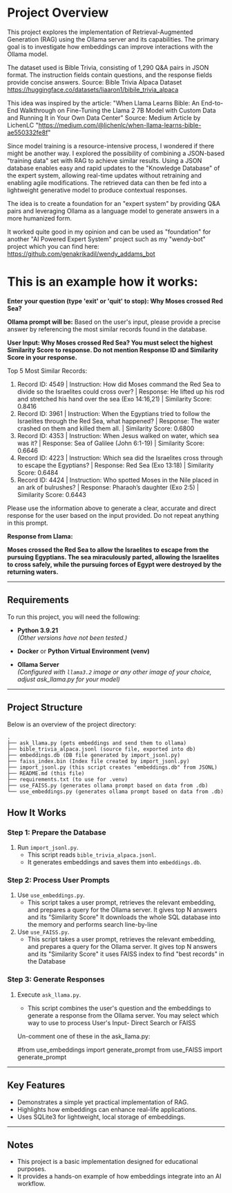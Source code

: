 # Project Overview

This project explores the implementation of Retrieval-Augmented Generation (RAG) using the Ollama server and its capabilities. The primary goal is to investigate how embeddings can improve interactions with the Ollama model.

The dataset used is Bible Trivia, consisting of 1,290 Q&A pairs in JSON format. The instruction fields contain questions, and the response fields provide concise answers.
Source: Bible Trivia Alpaca Dataset https://huggingface.co/datasets/liaaron1/bibile_trivia_alpaca

This idea was inspired by the article:
"When Llama Learns Bible: An End-to-End Walkthrough on Fine-Tuning the Llama 2 7B Model with Custom Data and Running It in Your Own Data Center"
Source: Medium Article by LichenLC "https://medium.com/@lichenlc/when-llama-learns-bible-ae550332fe8f"

Since model training is a resource-intensive process, I wondered if there might be another way. I explored the possibility of combining a JSON-based "training data" set with RAG to achieve similar results. Using a JSON database enables easy and rapid updates to the "Knowledge Database" of the expert system, allowing real-time updates without retraining and enabling agile modifications. The retrieved data can then be fed into a lightweight generative model to produce contextual responses.

The idea is to create a foundation for an "expert system" by providing Q&A pairs and leveraging Ollama as a language model to generate answers in a more humanized form.

It worked quite good in my opinion and can be used as "foundation" for another "AI Powered Expert System" project such as my "wendy-bot" project which you can find here: https://github.com/genakrikadil/wendy_addams_bot


# This is an example how it works:

   **Enter your question (type 'exit' or 'quit' to stop): Why Moses crossed Red Sea?** 

   **Ollama prompt will be:**
   Based on the user's input, please provide a precise answer by referencing the most similar records found in the database.

   **User Input: Why Moses crossed Red Sea? You must select the highest Similarity Score to response. Do not mention Response ID and Similarity Score in your response.**

   Top 5 Most Similar Records:
   1. Record ID: 4549 | Instruction: How did Moses command the Red Sea to divide so the Israelites could cross over? | Response: He lifted up his rod and stretched his hand over the sea (Exo 14:16,21) | Similarity Score: 0.8416
   2. Record ID: 3961 | Instruction: When the Egyptians tried to follow the Israelites through the Red Sea, what happened? | Response: The water crashed on them and killed them all. | Similarity Score: 0.6800
   3. Record ID: 4353 | Instruction: When Jesus walked on water, which sea was it? | Response: Sea of Galilee (John 6:1-19) | Similarity Score: 0.6646
   4. Record ID: 4223 | Instruction: Which sea did the Israelites cross through to escape the Egyptians? | Response: Red Sea (Exo 13:18) | Similarity Score: 0.6484
   5. Record ID: 4424 | Instruction: Who spotted Moses in the Nile placed in an ark of bulrushes? | Response: Pharaoh’s daughter (Exo 2:5) | Similarity Score: 0.6443

   Please use the information above to generate a clear, accurate and direct response for the user based on the input provided. Do not repeat anything in this prompt.


   **Response from Llama:**

   **Moses crossed the Red Sea to allow the Israelites to escape from the pursuing Egyptians. The sea miraculously parted, allowing the Israelites to cross safely, while the pursuing forces of Egypt were destroyed by the returning waters.**

---

## Requirements

To run this project, you will need the following:

- **Python 3.9.21**  
  *(Other versions have not been tested.)*

- **Docker** or **Python Virtual Environment (venv)**

- **Ollama Server**  
  *(Configured with `llama3.2` image or any other image of your choice, adjust ask_llama.py for your model)*

---

## Project Structure

Below is an overview of the project directory:

    .
    ├── ask_llama.py (gets embeddings and send them to ollama)
    ├── bible_trivia_alpaca.jsonl (source file, exported into db)
    ├── embeddings.db (DB file generated by import_jsonl.py)
    ├── faiss_index.bin (Index file created by import_jsonl.py)
    ├── import_jsonl.py (this script creates "embeddings.db" from JSONL)
    ├── README.md (this file)
    ├── requirements.txt (to use for .venv)
    ├── use_FAISS.py (generates ollama prompt based on data from .db)
    └── use_embeddings.py (generates ollama prompt based on data from .db)


## How It Works

### Step 1: Prepare the Database
1. Run `import_jsonl.py`.  
   - This script reads `bible_trivia_alpaca.jsonl`.  
   - It generates embeddings and saves them into `embeddings.db`.

### Step 2: Process User Prompts
1. Use `use_embeddings.py`.  
   - This script takes a user prompt, retrieves the relevant embedding, and prepares a query for the Ollama server. It gives top N answers and its "Similarity Score"
   It downloads the whole SQL database into the memory and performs search line-by-line
2. Use `use_FAISS.py`.  
   - This script takes a user prompt, retrieves the relevant embedding, and prepares a query for the Ollama server. It gives top N answers and its "Similarity Score"
   it uses FAISS index to find "best records" in the Database
### Step 3: Generate Responses
1. Execute `ask_llama.py`.  
   - This script combines the user's question and the embeddings to generate a response from the Ollama server.
   You may select which way to use to process User's Input- Direct Search or FAISS

   Un-comment one of these in the ask_llama.py:

   #from use_embeddings import generate_prompt
   from use_FAISS import generate_prompt   
---

## Key Features

- Demonstrates a simple yet practical implementation of RAG.
- Highlights how embeddings can enhance real-life applications.
- Uses SQLite3 for lightweight, local storage of embeddings.
---

## Notes

- This project is a basic implementation designed for educational purposes.
- It provides a hands-on example of how embeddings integrate into an AI workflow.




